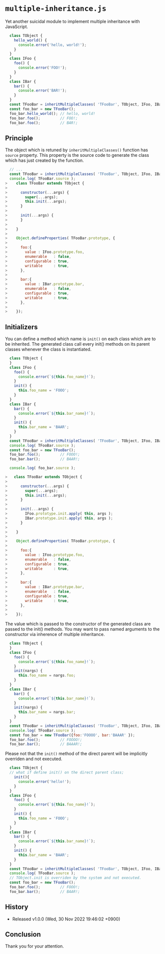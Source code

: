 
 `multiple-inheritance.js`
================================================================================

Yet another suicidal module to implement multiple inheritance with JavaScript.

```javascript
  class TObject {
    hello_world() {
      console.error('hello, world!');
    }
  }
  class IFoo {
    foo() {
      console.error('FOO!');
    }
  }
  class IBar {
    bar() {
      console.error('BAR!');
    }
  }
  const TFooBar = inheritMultipleClasses( 'TFooBar', TObject, IFoo, IBar );
  const foo_bar = new TFooBar();
  foo_bar.hello_world(); // hello, world!
  foo_bar.foo();         // FOO!;
  foo_bar.foo();         // BAR!;
```

 Principle
--------------------------------------------------------------------------------

The object which is retuned by `inheritMultipleClasses()` function  has
`source` property. This property is the source code to generate the class which
has just created by the function.

```javascript
  // ...
  const TFooBar = inheritMultipleClasses( 'TFooBar', TObject, IFoo, IBar );
  console.log( TFooBar.source );
>    class TFooBar extends TObject {
>
>      constructor(...args) {
>        super(...args);
>        this.init(...args);
>      }
>
>      init(...args) {
>      }
>
>    }
>
>    Object.defineProperties( TFooBar.prototype, {
>
>      foo:{
>        value : IFoo.prototype.foo,
>        enumerable   : false,
>        configurable : true,
>        writable     : true,
>      },
>
>      bar:{
>        value : IBar.prototype.bar,
>        enumerable   : false,
>        configurable : true,
>        writable     : true,
>      },
>
>    });
```

 Initializers
--------------------------------------------------------------------------------
You can define a method which name is `init()` on each class which are to be
inherited. The generated class call every init() methods on its parent classes
whenever the class is instantiated.


```javascript
  class TObject {
  }
  class IFoo {
    foo() {
      console.error(`${this.foo_name}!`);
    }
    init() {
      this.foo_name = 'FOOO';
    }
  }
  class IBar {
    bar() {
      console.error(`${this.bar_name}!`);
    }
    init() {
      this.bar_name = 'BAAR';
    }
  }
  const TFooBar = inheritMultipleClasses( 'TFooBar', TObject, IFoo, IBar );
  console.log( TFooBar.source );
  const foo_bar = new TFooBar();
  foo_bar.foo();         // FOOO!;
  foo_bar.bar();         // BAAR!;

  console.log( foo_bar.source );

>   class TFooBar extends TObject {
> 
>      constructor(...args) {
>        super(...args);
>        this.init(...args);
>      }
> 
>      init(...args) {
>        IFoo.prototype.init.apply( this, args );
>        IBar.prototype.init.apply( this, args );
>      }
> 
>    }
> 
>    Object.defineProperties( TFooBar.prototype, {
> 
>      foo:{
>        value : IFoo.prototype.foo,
>        enumerable   : false,
>        configurable : true,
>        writable     : true,
>      },
> 
>      bar:{
>        value : IBar.prototype.bar,
>        enumerable   : false,
>        configurable : true,
>        writable     : true,
>      },
> 
>    });
```

The value which is passed to the constructor of the generated class are passed
to the init() methods.  You may want to pass named arguments to the constructor
via inherence of multiple inheritance.

```javascript
  class TObject {
  }
  class IFoo {
    foo() {
      console.error(`${this.foo_name}!`);
    }
    init(nargs) {
      this.foo_name = nargs.foo;
    }
  }
  class IBar {
    bar() {
      console.error(`${this.bar_name}!`);
    }
    init(nargs) {
      this.bar_name = nargs.bar;
    }
  }
  const TFooBar = inheritMultipleClasses( 'TFooBar', TObject, IFoo, IBar );
  console.log( TFooBar.source );
  const foo_bar = new TFooBar({foo:'FOOOO', bar:'BAAAR' });
  foo_bar.foo();         // FOOOO!;
  foo_bar.bar();         // BAAAR!;
```


Please not that the `init()` method of the direct parent will be implicitly
overriden and not executed.

```javascript
  class TObject {
  // what if define init() on the direct parent class;
    init(){
      console.error('hello!');
    }
  }
  class IFoo {
    foo() {
      console.error(`${this.foo_name}!`);
    }
    init() {
      this.foo_name = 'FOOO';
    }
  }
  class IBar {
    bar() {
      console.error(`${this.bar_name}!`);
    }
    init() {
      this.bar_name = 'BAAR';
    }
  }
  const TFooBar = inheritMultipleClasses( 'TFooBar', TObject, IFoo, IBar );
  console.log( TFooBar.source );
  // TObject.init is overriden by the system and not executed.
  const foo_bar = new TFooBar(); 
  foo_bar.foo();         // FOOO!;
  foo_bar.bar();         // BAAR!;
```


 History
--------------------------------------------------------------------------------
- Released v1.0.0 (Wed, 30 Nov 2022 19:46:02 +0900)


 Conclusion
--------------------------------------------------------------------------------
Thank you for your attention.



